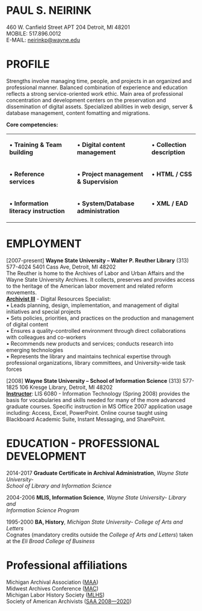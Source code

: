 # PAUL S. NEIRINK
460 W. Canfield Street APT 204 Detroit, MI 48201<br>
MOBILE: 517.896.0012 <br>
E-MAIL: <a href="neirinkp@wayne.edu">neirinkp@wayne.edu</a><br>
	
<h1>PROFILE </h1>
<p>Strengths involve managing time, people, and projects in an organized and professional manner. Balanced combination of experience and education reflects a strong service-oriented work ethic. Main area of professional concentration and development centers on the preservation and dissemination of digital assets. Specialized abilities in web design, server &amp; database management, content fomatting and migrations. </p>
<p><strong>Core competencies:&nbsp; </strong></p>
<table border="0" cellspacing="0" cellpadding="0" width="639">
  <tr>
	<td width="263" valign="top"><p>•   <strong>Training &amp; Team building </strong></p></td>
    <td width="240" valign="top"><p>•	<strong>Digital content management </strong></p></td>
    <td width="137" valign="top"><p>•	<strong>Collection description </strong></p></td>
  </tr>
  <tr>
    <td width="263" valign="top"><p>•	<strong>Reference services </strong></p></td>
    <td width="240" valign="top"><p>•	<strong>Project management &amp; Supervision </strong></p></td>
    <td width="137" valign="top"><p>•	<strong>HTML / CSS </strong></p></td>
  </tr>
  <tr>
    <td width="263" valign="top"><p>•	<strong>Information literacy instruction </strong></p></td>
    <td width="240" valign="top"><p>•	<strong>System/Database administration </strong></p></td>
    <td width="137" valign="top"><p>•	<strong>XML / EAD </strong></p></td>
  </tr>
</table>
<h1>EMPLOYMENT </h1>
<p>[2007-present] <strong>Wayne State University – Walter P. Reuther Library</strong> (313) 577-4024 5401 Cass Ave, Detroit, MI 48202 <br>
  The Reuther is home to the Archives of Labor and Urban Affairs and the Wayne State University Archives. It collects, preserves and provides access to the heritage of the American labor movement and related reform movements.<br>
  <strong><u>Archivist III</u></strong> - Digital Resources Specialist:<br>
  •	Leads planning, design, implementation, and management of digital initiatives and special projects <br>
  •	Sets policies, priorities, and practices on the production and management of digital content <br>
  •	Ensures a quality-controlled environment through direct collaborations with colleagues and co-workers <br>
  •	Recommends new products and services; conducts research into emerging technologies<br>
  •	Represents the library and maintains technical expertise through professional organizations, library committees, and University-wide task forces</p>
<p>[2008] <strong>Wayne State University – School of Information Science</strong> (313) 577-1825 106 Kresge Library, Detroit, MI 48202 <br>
  <strong><u>Instructor</u></strong>: LIS 6080 - Information Technology (Spring 2008) provides the basis for vocabularies and skills needed for many of the more advanced graduate courses. Specific instruction in MS Office 2007 application usage including: Access, Excel, PowerPoint. Online course taught using Blackboard Academic Suite, Instant Messaging, and SharePoint. </p>
<h1>EDUCATION - PROFESSIONAL DEVELOPMENT </h1>
<p>2014-2017 <strong>Graduate Certificate in Archival Administration</strong>, <em>Wayne State University- </em><br>
  <em>School of Library and Information Science</em></p>
<p>2004-2006 <strong>MLIS, Information Science</strong>, <em>Wayne State University- Library and </em><br>
  <em>Information Science Program</em></p>
<p>1995-2000 <strong>BA, History</strong>, <em>Michigan State University- College of Arts and Letters </em><br>
  Cognates (mandatory credits outside the <em>College of Arts and Letters</em>) taken at the <em>Eli Broad College of Business</em></p>
<h1>Professional affiliations </h1>
<p>
Michigan Archival Association (<a href="https://miarchivists.wordpress.com">MAA</a>)<br>
Midwest Archives Conference (<a href="https://www.midwestarchives.org">MAC</a>)<br>
Michigan Labor History Society (<a href="http://mlhs.wayne.edu">MLHS</a>)<br>
Society of American Archivists (<a href="https://www2.archivists.org/">SAA 2008—2020</a>)
</p>


